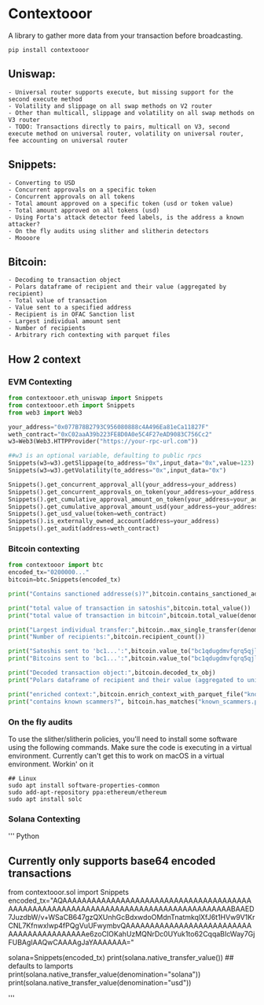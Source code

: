 # Contextooor
A library to gather more data from your transaction before broadcasting.

``` pip install contextooor ```

## Uniswap:
    - Universal router supports execute, but missing support for the second execute method
    - Volatility and slippage on all swap methods on V2 router
    - Other than multicall, slippage and volatility on all swap methods on V3 router
    - TODO: Transactions directly to pairs, multicall on V3, second execute method on universal router, volatility on universal router, fee accounting on universal router

## Snippets:
    - Converting to USD
    - Concurrent approvals on a specific token
    - Concurrent approvals on all tokens
    - Total amount approved on a specific token (usd or token value)
    - Total amount approved on all tokens (usd)
    - Using Forta's attack detector feed labels, is the address a known attacker?
    - On the fly audits using slither and slitherin detectors
    - Moooore 

## Bitcoin:
    - Decoding to transaction object
    - Polars dataframe of recipient and their value (aggregated by recipient)
    - Total value of transaction
    - Value sent to a specified address
    - Recipient is in OFAC Sanction list
    - Largest individual amount sent
    - Number of recipients
    - Arbitrary rich contexting with parquet files

## How 2 context
### EVM Contexting
```Python
from contextooor.eth_uniswap import Snippets
from contextooor.eth import Snippets
from web3 import Web3

your_address="0x077B78B2793C956080888c4A496Ea81eCa11827F"
weth_contract="0xC02aaA39b223FE8D0A0e5C4F27eAD9083C756Cc2"
w3=Web3(Web3.HTTPProvider("https://your-rpc-url.com"))

##w3 is an optional variable, defaulting to public rpcs
Snippets(w3=w3).getSlippage(to_address="0x",input_data="0x",value=123)
Snippets(w3=w3).getVolatility(to_address="0x",input_data="0x")

Snippets().get_concurrent_approval_all(your_address=your_address)
Snippets().get_concurrent_approvals_on_token(your_address=your_address,token_address=weth_contract)
Snippets().get_cumulative_approval_amount_on_token(your_address=your_address,token_address=weth_contract,in_usd=True)
Snippets().get_cumulative_approval_amount_usd(your_address=your_address)
Snippets().get_usd_value(token=weth_contract)
Snippets().is_externally_owned_account(address=your_address)
Snippets().get_audit(address=weth_contract)

```
### Bitcoin contexting
```Python
from contextooor import btc
encoded_tx="0200000..."
bitcoin=btc.Snippets(encoded_tx)

print("Contains sanctioned addresse(s)?",bitcoin.contains_sanctioned_addresses())

print("total value of transaction in satoshis",bitcoin.total_value())
print("total value of transaction in bitcoin",bitcoin.total_value(denomination="bitcoin"))

print("Largest individual transfer:",bitcoin..max_single_transfer(denomination="bitcoin"))
print("Number of recipients:",bitcoin.recipient_count())

print("Satoshis sent to 'bc1...':",bitcoin.value_to("bc1qdugdmvfqrq5qjlw4ta7alen2hdpsekjkjen5xw"))
print("Bitcoins sent to 'bc1...':",bitcoin.value_to("bc1qdugdmvfqrq5qjlw4ta7alen2hdpsekjkjen5xw",denomination="bitcoin"))

print("Decoded transaction object:",bitcoin.decoded_tx_obj)
print("Polars dataframe of recipient and their value (aggregated to unique addresses)",bitcoin.decoded_dataframe)

print("enriched context:",bitcoin.enrich_context_with_parquet_file("known_scammers.parquet")
print("contains known scammers?", bitcoin.has_matches("known_scammers.parquet"))


```

### On the fly audits
To use the slither/slitherin policies, you'll need to install some software using the following commands. Make sure the code is executing in a virtual environment. Currently can't get this to work on macOS in a virtual environment. Workin' on it
``` Shell
## Linux
sudo apt install software-properties-common
sudo add-apt-repository ppa:ethereum/ethereum
sudo apt install solc
```

### Solana Contexting
''' Python
## Currently only supports base64 encoded transactions

from contextooor.sol import Snippets
encoded_tx="AQAAAAAAAAAAAAAAAAAAAAAAAAAAAAAAAAAAAAAAAAAAAAAAAAAAAAAAAAAAAAAAAAAAAAAAAAAAAAAAAAAAAAABAAED7JuzdbW/v+WSaCB647gzQXUnhGcBdxwdoOMdnTnatmkqlXfJ6t1HVw9V1KrCNL7Kfnwxlwp4fPQgVuUFwymbvQAAAAAAAAAAAAAAAAAAAAAAAAAAAAAAAAAAAAAAAAAAe6zoCIOKahUzMQNrDc0UYuk1to62CqqaBIcWay7GjFUBAgIAAQwCAAAAgJaYAAAAAAA="

solana=Snippets(encoded_tx)
print(solana.native_transfer_value()) ## defaults to lamports
print(solana.native_transfer_value(denomination="solana"))
print(solana.native_transfer_value(denomination="usd"))


'''
